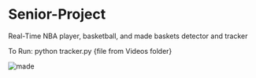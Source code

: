 # Senior-Project

Real-Time NBA player, basketball, and made baskets detector and tracker

To Run:
  python tracker.py {file from Videos folder}

![made](https://user-images.githubusercontent.com/59034844/171971375-c69262f9-da09-4740-9966-c0cf274f2d2f.jpg)
